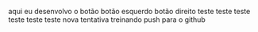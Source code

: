 aqui eu desenvolvo o botão
botão esquerdo 
botão direito 
teste teste teste teste teste teste
nova tentativa
treinando push para o github